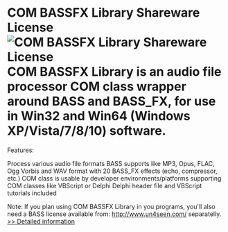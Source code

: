 # COM BASSFX Library Shareware License<br />![COM BASSFX Library Shareware License](https://mycommerce.akamaized.net/api/pimages/P300998632/BIG/300998632.PNG)<br />COM BASSFX Library is an audio file processor COM class wrapper around BASS and BASS_FX, for use in Win32 and Win64 (Windows XP/Vista/7/8/10) software.

Features:

Process various audio file formats BASS supports like MP3, Opus, FLAC, Ogg Vorbis and WAV format with 20 BASS_FX effects (echo, compressor, etc.)
COM class is usable by developer environments/platforms supporting COM classes like VBScript or Delphi
Delphi header file and VBScript tutorials included

Note: If you plan using COM BASSFX Library in you programs, you'll also need a BASS license available from: http://www.un4seen.com/ separatelly.<br />[>> Detailed information](https://secure.shareit.com/shareit/product.html?productid=300998632&affiliateid=200057808)